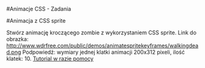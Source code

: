 #Animacje CSS - Zadania

#Animacja z CSS sprite

Stwórz animację kroczącego zombie z wykorzystaniem CSS sprite.
Link do obrazka: http://www.wdrfree.com/public/demos/animatespritekeyframes/walkingdead.png
Podpowiedź: wymiary jednej klatki animacji 200x312 pixeli, ilość klatek: 10.
[Tutorial w razie pomocy](http://kodcss.pl/kurs-css/lekcje/dzial-4/css3-animowany-obrazek-klatka-po-klatce)
